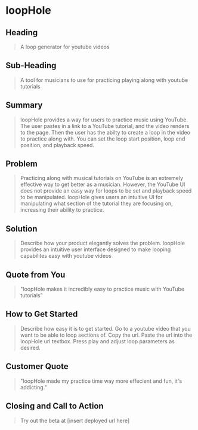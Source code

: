 # loopHole #

<!--
> This material was originally posted [here](http://www.quora.com/What-is-Amazons-approach-to-product-development-and-product-management). It is reproduced here for posterities sake.

There is an approach called "working backwards" that is widely used at Amazon. They work backwards from the customer, rather than starting with an idea for a product and trying to bolt customers onto it. While working backwards can be applied to any specific product decision, using this approach is especially important when developing new products or features.

For new initiatives a product manager typically starts by writing an internal press release announcing the finished product. The target audience for the press release is the new/updated product's customers, which can be retail customers or internal users of a tool or technology. Internal press releases are centered around the customer problem, how current solutions (internal or external) fail, and how the new product will blow away existing solutions.

If the benefits listed don't sound very interesting or exciting to customers, then perhaps they're not (and shouldn't be built). Instead, the product manager should keep iterating on the press release until they've come up with benefits that actually sound like benefits. Iterating on a press release is a lot less expensive than iterating on the product itself (and quicker!).

If the press release is more than a page and a half, it is probably too long. Keep it simple. 3-4 sentences for most paragraphs. Cut out the fat. Don't make it into a spec. You can accompany the press release with a FAQ that answers all of the other business or execution questions so the press release can stay focused on what the customer gets. My rule of thumb is that if the press release is hard to write, then the product is probably going to suck. Keep working at it until the outline for each paragraph flows.

Oh, and I also like to write press-releases in what I call "Oprah-speak" for mainstream consumer products. Imagine you're sitting on Oprah's couch and have just explained the product to her, and then you listen as she explains it to her audience. That's "Oprah-speak", not "Geek-speak".

Once the project moves into development, the press release can be used as a touchstone; a guiding light. The product team can ask themselves, "Are we building what is in the press release?" If they find they're spending time building things that aren't in the press release (overbuilding), they need to ask themselves why. This keeps product development focused on achieving the customer benefits and not building extraneous stuff that takes longer to build, takes resources to maintain, and doesn't provide real customer benefit (at least not enough to warrant inclusion in the press release).
 -->

## Heading ##
  > A loop generator for youtube videos

## Sub-Heading ##
  > A tool for musicians to use for practicing playing along with youtube tutorials

## Summary ##
  > loopHole provides a way for users to practice music using YouTube. The user pastes in a link to a YouTube tutorial, and the video renders to the page. Then the user has the abilty to create a loop in the video to practice along with. You can set the loop start position, loop end position, and playback speed.

## Problem ##
  > Practicing along with musical tutorials on YouTube is an extremely effective way to get better as a musician. However, the YouTube UI does not provide an easy way for loops to be set and playback speed to be manipulated. loopHole gives users an intuitive UI for manipulating what section of the tutorial they are focusing on, increasing their ability to practice.

## Solution ##
  > Describe how your product elegantly solves the problem.
  > loopHole provides an intuitive user interface designed to make looping capabilites easy with youtube videos

## Quote from You ##
  > "loopHole makes it incredibly easy to practice music with YouTube tutorials"

## How to Get Started ##
  > Describe how easy it is to get started.
  > Go to a youtube video that you want to be able to loop sections of. Copy the url. Paste the url into the loopHole url textbox. Press play and adjust loop parameters as desired.

## Customer Quote ##
  > "loopHole made my practice time way more effecient and fun, it's addicting."

## Closing and Call to Action ##
  > Try out the beta at [insert deployed url here]
